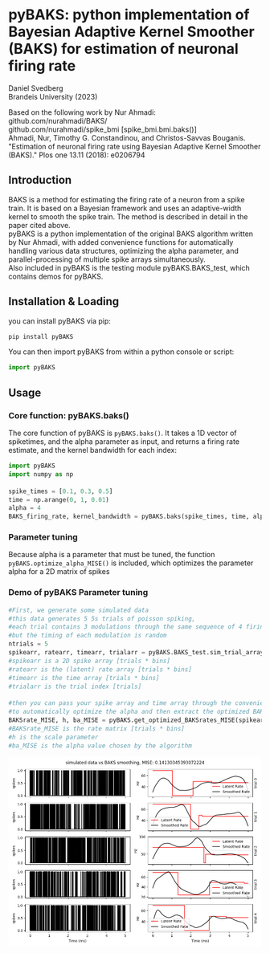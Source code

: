 # pyBAKS: python implementation of Bayesian Adaptive Kernel Smoother (BAKS) for estimation of neuronal firing rate

Daniel Svedberg <br> Brandeis University (2023)

Based on the following work by Nur Ahmadi: <br>
github.com/nurahmadi/BAKS/ <br>
github.com/nurahmadi/spike_bmi [spike_bmi.bmi.baks()]<br>
Ahmadi, Nur, Timothy G. Constandinou, and Christos-Savvas Bouganis. "Estimation of neuronal firing rate using Bayesian Adaptive Kernel Smoother (BAKS)." Plos one 13.11 (2018): e0206794

## Introduction
BAKS is a method for estimating the firing rate of a neuron from a spike train. 
It is based on a Bayesian framework and uses an adaptive-width kernel to smooth the spike train. 
The method is described in detail in the paper cited above.<br>
pyBAKS is a python implementation of the original BAKS algorithm written by Nur Ahmadi, 
with added convenience functions for automatically handling various data structures, 
optimizing the alpha parameter, and parallel-processing of multiple spike arrays simultaneously.<br>
Also included in pyBAKS is the testing module pyBAKS.BAKS_test, 
which contains demos for pyBAKS. 

## Installation & Loading
you can install pyBAKS via pip:
```bash
pip install pyBAKS
```
You can then import pyBAKS from within a python console or script:
```python
import pyBAKS
```
## Usage

### Core function: pyBAKS.baks()
The core function of pyBAKS is `pyBAKS.baks()`. It takes a 1D vector of spiketimes, and the alpha parameter as input, and returns a firing rate estimate, and the kernel bandwidth for each index: 
```python  
import pyBAKS
import numpy as np

spike_times = [0.1, 0.3, 0.5]
time = np.arange(0, 1, 0.01)
alpha = 4
BAKS_firing_rate, kernel_bandwidth = pyBAKS.baks(spike_times, time, alpha)
```
### Parameter tuning
Because alpha is a parameter that must be tuned, the function `pyBAKS.optimize_alpha_MISE()` is included, 
which optimizes the parameter alpha for a 2D matrix of spikes

### Demo of pyBAKS Parameter tuning

```python
#First, we generate some simulated data
#this data generates 5 5s trials of poisson spiking, 
#each trial contains 3 modulations through the same sequence of 4 firing rates
#but the timing of each modulation is random
ntrials = 5
spikearr, ratearr, timearr, trialarr = pyBAKS.BAKS_test.sim_trial_array(n_trials=ntrials, trial_length=5, n_epochs=4, dt=0.001)
#spikearr is a 2D spike array [trials * bins]
#ratearr is the (latent) rate array [trials * bins]
#timearr is the time array [trials * bins]
#trialarr is the trial index [trials]

#then you can pass your spike array and time array through the convenience function
#to automatically optimize the alpha and then extract the optimized BAKS rates
BAKSrate_MISE, h, ba_MISE = pyBAKS.get_optimized_BAKSrates_MISE(spikearr, timearr, nIter=10)
#BAKSrate_MISE is the rate matrix [trials * bins]
#h is the scale parameter
#ba_MISE is the alpha value chosen by the algorithm
```
![MISE versus alpha](https://github.com/danielsvedberg/pyBAKS/blob/1bd560727b41e47ec4c71c93cc3caf9dc99de0f2/simulated%20data%20vs%20BAKS%20smoothing%2C%20MISE%3A%200.14130345393072224.png)